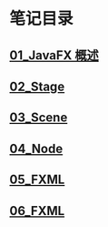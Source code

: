 # 笔记目录

## [01_JavaFX 概述](./readme/01_JavaFX%20概述.md)

## [02_Stage](./readme/02_Stage.md)

## [03_Scene](./readme/03_Scene.md)

## [04_Node](./readme/04_Node.md)

## [05_FXML](./readme/05_FXML.md)

## [06_FXML](./readme/06_CSS样式.md)